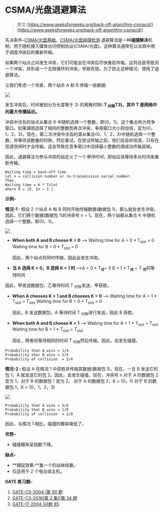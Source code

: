 # CSMA/光盘退避算法

> 原文:[https://www.geeksforgeeks.org/back-off-algorithm-csmacd/](https://www.geeksforgeeks.org/back-off-algorithm-csmacd/)

先决条件–[CSMA/光盘基础](https://www.geeksforgeeks.org/computer-networks-gate-notes-set-1-data-link-layer/)、[CSMA/光盘碰撞检测](https://www.geeksforgeeks.org/collision-detection-csmacd/)
退避算法是一种**碰撞解决**机制，用于随机接入媒体访问控制协议(CSMA/光盘)。这种算法通常在以太网中用于调度冲突后的重新传输。

如果两个站点之间发生冲突，它们可能会在冲突后尽快重启传输。这将总是导致另一个冲突，并形成一个无限循环的冲突，导致死锁。为了防止这种情况，使用了退避算法。

让我们考虑一个场景，两个站点 A 和 B 传输一些数据:

![](img/7bcc4798c34e0b0317e3cb257d6f567a.png)

发生冲突后，时间被划分为长度等于 2t 的离散时隙( **T <sub>时隙</sub>T3)，其中 T 是网络中的最大传播延迟。**

冲突中涉及的站点从集合 K 中随机选择一个整数，即{0，1}。这个集合称为竞争窗口。如果源因选择了相同的整数而再次冲突，争用窗口大小将加倍，变为{0，1，2，3}。现在，第二次冲突中涉及的源从集合{0，1，2，3}中随机选择一个整数，并等待该数量的时隙，然后重试。在尝试传输之前，他们会监听信道，只有在信道空闲时才会传输。这会导致在竞争窗口中选择最小整数的源成功传输其帧。

因此，退避算法为参与冲突的站定义了一个*等待时间*，即站应该等待多长时间来重新传输。

```
Waiting time = back–off time
Let n = collision number or re-transmission serial number. 
Then, 
Waiting time = K * Tslot
where K = [0, 2n – 1 ]  

```

**示例–**

**情况-1 :**
假设 2 个站点 A 和 B 同时开始传输数据(数据包 1)，那么就会发生冲突。因此，它们两个数据(数据包 1)的冲突号 n = 1。现在，两个站都从集合 K 中随机选择一个整数，即{0，1}。

![](img/5d1700b3a7bcc44ac69d5eed339655d9.png)

*   **When both A and B choose K = 0**
    –> Waiting time for A = 0 * T<sub>slot</sub> = 0
    Waiting time for B = 0 * T<sub>slot</sub> = 0

    因此，两个站点将同时传输，因此会发生冲突。

*   **当 A 选择 K = 0，B 选择 K = 1 时**
    –>A = 0 * T<sub>槽</sub>= 0
    B = 1 * T<sub>槽</sub> = T <sub>槽</sub>的等待时间

因此，甲发送数据包，乙等待时间 T <sub>时隙</sub>发送，甲获胜。

*   **When A chooses K = 1 and B chooses K = 0**
    –> Waiting time for A = 1 * T<sub>slot</sub> = T<sub>slot</sub>
    Waiting time for B = 0 * T<sub>slot</sub> = 0

    因此，B 发送数据包，A 等待时间 T <sub>时隙</sub>进行发送，因此 B 获胜。

*   **When both A and B choose K = 1**
    –> Waiting time for A = 1 * T<sub>slot</sub> = T<sub>slot</sub>
    Waiting time for B = 1 * T<sub>slot</sub> = T<sub>slot</sub>

    因此，两者将等待相同的时间 T <sub>时隙</sub>然后传输。因此，会发生碰撞。

```
Probability that A wins = 1/4
Probability that B wins = 1/4
Probability of collision  = 2/4

```

**情况-2 :**
假设 A 在情况 1 中获胜并传输其数据(数据包 1)。现在，一旦 B 发送它的包 1，A 就发送它的包 2。因此，会发生碰撞。现在，冲突号 n 对于 A 的数据包 2 变为 1，对于 B 的数据包 1 变为 2。
对于 A 的数据包 2，K = {0，1}
对于 B 的数据包 1，K = {0，1，2，3}

![](img/12414b8dddf91c1e404f8b520fcfadaf.png)

```
Probability that A wins = 5/8
Probability that B wins = 1/8
Probability of collision  = 2/8

```

因此，与情况 1 相比，碰撞的概率降低了。

**优势–**

*   碰撞概率呈指数下降。

**缺点–**

*   **捕捉效果:**赢一个的站继续赢。
*   仅适用于 2 个电台或主机。

**GATE 练习题–**

1.  [GATE-CS-2004 |第 90 题](https://www.geeksforgeeks.org/gate-gate-cs-2004-question-54/)
2.  [GATE-CS-2016(第 2 集)|第 34 题](https://www.geeksforgeeks.org/gate-gate-cs-2016-set-2-question-34/)
3.  [GATE-IT-2004 |问题 85](https://www.geeksforgeeks.org/gate-gate-it-2004-question-85/)